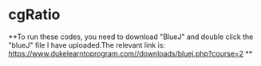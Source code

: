# cgRatio

**To run these codes, you need to download "BlueJ" and double click the "blueJ" file I have uploaded.The relevant link is: https://www.dukelearntoprogram.com//downloads/bluej.php?course=2 **

